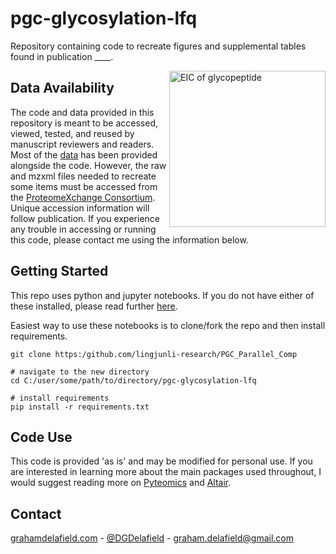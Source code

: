 # pgc-glycosylation-lfq
Repository containing code to recreate figures and supplemental tables found in publication ____.

<img src="https://github.com/lingjunli-research/pgc-glycosylation-lfq/blob/main/images/ReadmeImg.png" align="right"
     alt="EIC of glycopeptide" height="250">
     




## Data Availability
The code and data provided in this repository is meant to be accessed, viewed, tested, and reused by manuscript reviewers and readers. Most of the [data](https://github.com/lingjunli-research/pgc-glycosylation-lfq/blob/main/N_Glycosylation_Results) has been provided alongside the code. However, the raw and mzxml files needed to recreate some items must be accessed from the [ProteomeXchange Consortium](http://www.proteomexchange.org/). Unique accession information will follow publication. If you experience any trouble in accessing or running this code, please contact me using the information below. 


## Getting Started
This repo uses python and jupyter notebooks. If you do not have either of these installed, please read further [here](https://jupyter-notebook-beginner-guide.readthedocs.io/en/latest/install.html).


Easiest way to use these notebooks is to clone/fork the repo and then install requirements.
```
git clone https:/github.com/lingjunli-research/PGC_Parallel_Comp

# navigate to the new directory
cd C:/user/some/path/to/directory/pgc-glycosylation-lfq

# install requirements
pip install -r requirements.txt
```

## Code Use
This code is provided 'as is' and may be modified for personal use. If you are interested in learning more about the main packages used throughout, I would suggest reading more on [Pyteomics](https://pyteomics.readthedocs.io/en/latest/) and [Altair](https://altair-viz.github.io/).


## Contact
[grahamdelafield.com](https://grahamdelafield.github.io) - [@DGDelafield](https://twitter.com/DGDelafield) - graham.delafield@gmail.com